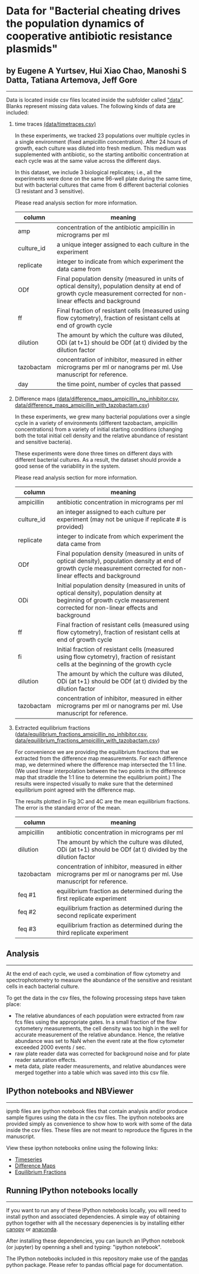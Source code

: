 # Data for "Bacterial cheating drives the population dynamics of cooperative antibiotic resistance plasmids" 
## by Eugene A Yurtsev, Hui Xiao Chao, Manoshi S Datta, Tatiana Artemova, Jeff Gore
--------------------------------------------------------------------------------------------

Data is located inside csv files located inside the subfolder called ["data"](http://www.bitbucket.org/eugene_yurtsev/bacterialcheatingproject/raw/master/data/). Blanks
represent missing data values. The following kinds of data are included:

1. time traces [(data/timetraces.csv)](http://www.bitbucket.org/eugene_yurtsev/bacterialcheatingproject/raw/master/data/timetraces.csv)

    In these experiments, we tracked 23 populations over multiple cycles in a
    single environment (fixed ampicillin concentration). After 24 hours of
    growth, each culture was diluted into fresh medium. This medium was
    supplemented with antibiotic, so the starting antiboitic concentration at
    each cycle was at the same value across the different days.

    In this dataset, we include 3 biological replicates; i.e., all the
    experiments were done on the same 96-well plate during the same time, but
    with bacterial cultures that came from 6 different bacterial colonies (3
    resistant and 3 sensitive).

    Please read analysis section for more information.

    | column     | meaning                                                                                                                                                                         |
    |------------|---------------------------------------------------------------------------------------------------------------------------------------------------------------------------------|
    | amp        | concentration of the antibiotic ampicillin in micrograms per ml                                                                                                                                   |
    | culture_id | a unique integer assigned to each culture in the experiment                                                                               |
    | replicate  | integer to indicate from which experiment the data came from                                                                                                                    |
    | ODf        | Final population density (measured in units of optical density), population density at end of growth cycle  measurement corrected for non-linear effects and background         |
    | ff         | Final fraction of resistant cells (measured using flow cytometry), fraction of resistant cells at end of growth cycle                                                           |
    | dilution   | The amount by which the culture was diluted, ODi (at t+1) should be ODf (at t) divided by the dilution factor                                                                   |
    | tazobactam | concentration of inhibitor,  measured in either micrograms per ml or nanograms per ml.  Use manuscript for reference.                                                           |
    | day        | the time point, number of cycles that passed



2. Difference maps ([data/difference_maps_ampicillin_no_inhibitor.csv](http://www.bitbucket.org/eugene_yurtsev/bacterialcheatingproject/raw/master/data/difference_maps_ampicillin_no_inhibitor.csv),
                    [data/difference_maps_ampicillin_with_tazobactam.csv](http://www.bitbucket.org/eugene_yurtsev/bacterialcheatingproject/raw/master/data/difference_maps_ampicillin_with_tazobactam.csv))

    In these experiments, we grew many bacterial populations over a single cycle in
    a variety of environments (different tazobactam, ampicillin concentrations)
    from a variety of initial starting conditions (changing both the total initial
    cell density and the relative abundance of resistant and sensitive bacteria). 

    These experiments were done three times on different days with different
    bacterial cultures. As a result, the dataset should provide a good sense of
    the variability in the system.

    Please read analysis section for more information.

    | column     | meaning                                                                                                                                                                         |
    |------------|---------------------------------------------------------------------------------------------------------------------------------------------------------------------------------|
    | ampicillin | antibiotic concentration in micrograms per ml                                                                                                                                   |
    | culture_id | an integer assigned to each culture per experiment (may not be unique if replicate # is provided)                                                                               |
    | replicate  | integer to indicate from which experiment the data came from                                                                                                                    |
    | ODf        | Final population density (measured in units of optical density), population density at end of growth cycle  measurement corrected for non-linear effects and background         |
    | ODi        | Initial population density (measured in units of optical density), population density at beginning of growth cycle  measurement corrected for non-linear effects and background |
    | ff         | Final fraction of resistant cells (measured using flow cytometry), fraction of resistant cells at end of growth cycle                                                           |
    | fi         | Initial fraction of resistant cells (measured using flow cytometry), fraction of resistant cells at the beginning of the growth cycle                                           |
    | dilution   | The amount by which the culture was diluted, ODi (at t+1) should be ODf (at t) divided by the dilution factor                                                                   |
    | tazobactam | concentration of inhibitor,  measured in either micrograms per ml or nanograms per ml.  Use manuscript for reference.                                                           |

3. Extracted equilibrium fractions ([data/equilibrium_fractions_ampicillin_no_inhibitor.csv](http://www.bitbucket.org/eugene_yurtsev/bacterialcheatingproject/raw/master/data/equilibrium_fractions_ampicillin_no_inhibitor.csv), 
[data/equilibrium_fractions_ampicillin_with_tazobactam.csv](http://www.bitbucket.org/eugene_yurtsev/bacterialcheatingproject/raw/master/data/equilibrium_fractions_ampicillin_with_tazobactam.csv))

    For convenience we are providing the equilibrium fractions that we extracted
    from the difference map measurements. For each difference map, we determined
    where the difference map intersected the 1:1 line. (We used linear
    interpolation between the two points in the difference map that straddle the
    1:1 line to determine the equlibrium point.) The results were inspected
    visually to make sure that the determined equilibrium point agreed with the
    difference map.

    The results plotted in Fig 3C and 4C are the mean equilibrium fractions. The
    error is the standard error of the mean. 

    | column     | meaning                                                                                                                                                                         |
    |------------|---------------------------------------------------------------------------------------------------------------------------------------------------------------------------------|
    | ampicillin | antibiotic concentration in micrograms per ml                                                                                                                                   |
    | dilution   | The amount by which the culture was diluted, ODi (at t+1) should be ODf (at t) divided by the dilution factor                                                                   |
    | tazobactam | concentration of inhibitor,  measured in either micrograms per ml or nanograms per ml.  Use manuscript for reference.                                                           |
    | feq #1     | equilibrium fraction as determined during the first replicate experiment              |
    | feq #2     | equilibrium fraction as determined during the second replicate experiment             |
    | feq #3     | equilibrium fraction as determined during the third replicate experiment              |


## Analysis
--------------------------------------------------------------------------------------------

At the end of each cycle, we used a combination of flow cytometry and spectrophotometry to measure the
abundance of the sensitive and resistant cells in each bacterial culture. 

To get the data in the csv files, the following processing steps have taken place:

* The relative abundances of each population were extracted from raw fcs files using the appropriate gates. In a small fraction of the flow cytometery measurements, the cell density was too high in the well for accurate measurement of the relative abundance. Hence, the relative abundance was set to NaN when the event rate at the flow cytometer exceeded 2000 events / sec. 
* raw plate reader data was corrected for background noise and for plate reader saturation effects.
* meta data, plate reader measurements, and relative abundances were merged together into a table which was saved into this csv file.

## IPython notebooks and NBViewer
--------------------------------------------------------------------------------------------

ipynb files are ipython notebook files that contain analysis and/or produce
sample figures using the data in the csv files. The ipython notebooks are
provided simply as convenience to show how to work with some of the data inside
the csv files. These files are not meant to reproduce the figures in the
manuscript.

View these ipython notebooks online using the following links:

* [Timeseries](http://nbviewer.ipython.org/urls/bitbucket.org/eugene_yurtsev/bacterialcheatingproject/raw/master/timeseries.ipynb)
* [Difference Maps](http://nbviewer.ipython.org/urls/bitbucket.org/eugene_yurtsev/bacterialcheatingproject/raw/master/difference_maps.ipynb)
* [Equilibrium Fractions](http://nbviewer.ipython.org/urls/bitbucket.org/eugene_yurtsev/bacterialcheatingproject/raw/master/equilibrium_fractions.ipynb)

## Running IPython notebooks locally
--------------------------------------------------------------------------------------------

If you want to run any of these IPython notebooks locally, you will need to
install python and associated dependencies. A simple way of obtaining python
together with all the necessary depenencies is by installing either
[canopy](https://www.enthought.com/products/canopy/) or
[anaconda](https://store.continuum.io/cshop/anaconda/).

After installing these dependencies, you can launch an IPython notebook (or jupyter) by openning a shell
and typing: "ipython notebook".

The IPython notebooks included in this repository make use of the
[pandas](http://pandas.pydata.org/) python package. Please refer to pandas
official page for documentation.
